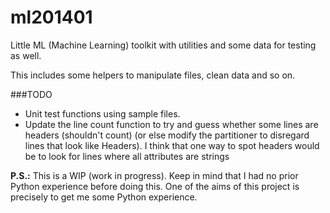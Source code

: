 ml201401
========

 Little ML (Machine Learning) toolkit with utilities and some data for testing as well.
 
 This includes some helpers to manipulate files, clean data and so on.
 
###TODO
  - Unit test functions using sample files.
  - Update the line count function to try and guess whether some lines are headers (shouldn't count) (or else modify the partitioner to disregard lines that look like Headers). I think that one way to spot headers would be to look for lines where all attributes are strings

 
**P.S.:** This is a WIP (work in progress). Keep in mind that I had no prior Python experience before doing this. One of the aims of this project is precisely to get me some Python experience.
